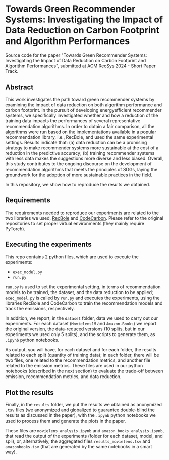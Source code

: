 # Towards Green Recommender Systems: Investigating the Impact of Data Reduction on Carbon Footprint and Algorithm Performances

Source code for the paper "Towards Green Recommender Systems: Investigating the Impact of Data Reduction on Carbon Footprint and Algorithm Performances", submitted at ACM RecSys 2024 - Short Paper Track.

## Abstract

This work investigates the path toward green recommender systems by examining the impact of data reduction on both algorithm performance and carbon footprint. In the pursuit of developing energyefficient recommender systems, we specifically investigated whether and how a reduction of the training data impacts the performances of several representative recommendation algorithms. In order to obtain a fair comparison, all the algorithms were run based on the implementations available in a popular recommendation library, i.e., RecBole, and used the same experimental settings. Results indicate that: (a) data reduction can be a promising strategy to make recommender systems more sustainable at the cost of a reduction in the predictive accuracy; (b) training recommender systems with less data makes the suggestions more diverse and less biased. Overall, this study contributes to the ongoing discourse on the development of recommendation algorithms that meets the principles of SDGs, laying the groundwork for the adoption of more sustainable practices in the field.

In this repository, we show how to reproduce the results we obtained.

## Requirements 

The requirements needed to reproduce our experiments are related to the two libraries we used, [RecBole](https://recbole.io/docs/) and [CodeCarbon](https://mlco2.github.io/codecarbon/).
Please refer to the original repositories to set proper virtual environments (they mainly require PyTorch).

## Executing the experiments

This repo contains 2 python files, which are used to execute the experiments:
- `exec_model.py`
- `run.py`

`run.py` is used to set the experimental setting, in terms of recommendation models to be trained, the dataset, and the data reduction to be applied; `exec_model.py` is called by `run.py` and executes the experiments, using the libraries RecBole and CodeCarbon to train the recommendation models and track the emissions, respectively.

In addition, we report, in the `dataset` folder, data we used to carry out our experiments. For each dataset (`Movielens1M` and `Amazon-Books`) we report the original version, the data-reduced versions (10 splits, but in our experiments we used only 5 splits), and the scripts to generate them, as `.ipynb` python notebooks.

As output, you will have, for each dataset and for each folder, the results related to each split (quantity of training data); in each folder, there will be two files, one related to the recommendation metrics, and another file related to the emission metrics. These files are used in our python notebooks (described in the next section) to evaluate the trade-off between emission, recommendation metrics, and data reduction.

## Plot the results

Finally, in the `results` folder, we put the results we obtained as anonymized `.tsv` files (we anonymized and globalized to guarantee double-blind the results as discussed in the paper), with the `.ipynb` python notebooks we used to process them and generate the plots in the paper.

These files are `movielens_analysis.ipynb` and `amazon_books_analysis.ipynb`, that read the output of the experiments (folder for each dataset, model, and spli), or, alternatively, the aggregated files `results_movielens.tsv` and `amazonbooks.tsv` (that are generated by the same notebooks in a smart way).
